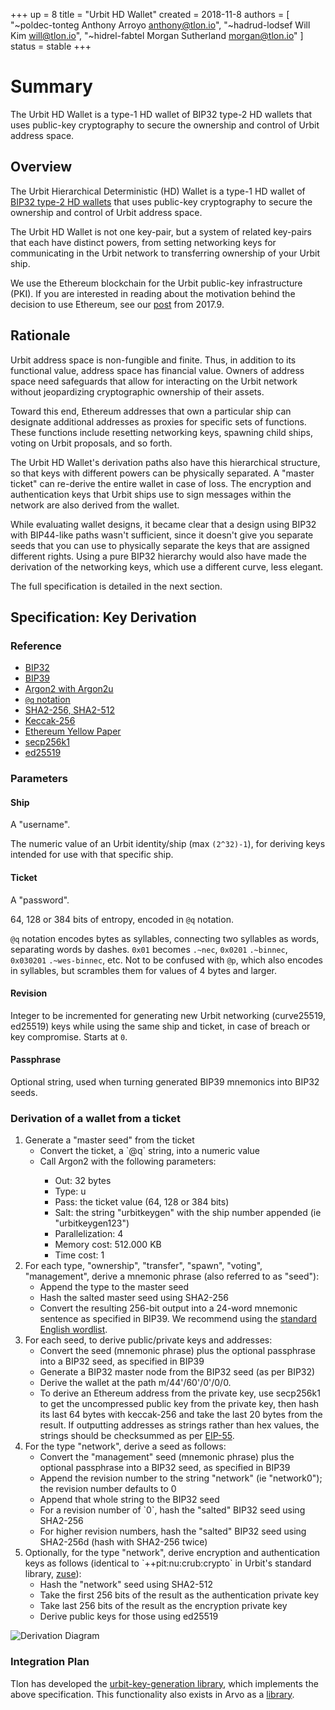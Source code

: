 +++
up = 8
title = "Urbit HD Wallet"
created = 2018-11-8
authors = [
  "~poldec-tonteg Anthony Arroyo <anthony@tlon.io>",
  "~hadrud-lodsef Will Kim <will@tlon.io>",
  "~hidrel-fabtel Morgan Sutherland <morgan@tlon.io>"
]
status = stable
+++

# Summary

The Urbit HD Wallet is a type-1 HD wallet of BIP32 type-2 HD wallets that uses public-key cryptography to secure the ownership and control of Urbit address space.

## Overview

The Urbit Hierarchical Deterministic (HD) Wallet is a type-1 HD wallet of [BIP32 type-2 HD wallets](https://github.com/bitcoin/bips/blob/master/bip-0032.mediawiki) that uses public-key cryptography to secure the ownership and control of Urbit address space.

The Urbit HD Wallet is not one key-pair, but a system of related key-pairs that each have distinct powers, from setting networking keys for communicating in the Urbit network to transferring ownership of your Urbit ship.

We use the Ethereum blockchain for the Urbit public-key infrastructure (PKI). If you are interested in reading about the motivation behind the decision to use Ethereum, see our [post](https://github.com/urbit/urbit.org/blob/master/main/blog/2017.9-eth.md) from 2017.9.


## Rationale

Urbit address space is non-fungible and finite. Thus, in addition to its functional value, address space has financial value. Owners of address space need safeguards that allow for interacting on the Urbit network without jeopardizing cryptographic ownership of their assets.

Toward this end, Ethereum addresses that own a particular ship can designate additional addresses as proxies for specific sets of functions. These functions include resetting networking keys, spawning child ships, voting on Urbit proposals, and so forth.

The Urbit HD Wallet's derivation paths also have this hierarchical structure, so that keys with different powers can be physically separated. A "master ticket" can re-derive the entire wallet in case of loss. The encryption and authentication keys that Urbit ships use to sign messages within the network are also derived from the wallet.

While evaluating wallet designs, it became clear that a design using BIP32 with BIP44-like paths wasn't sufficient, since it doesn't give you separate seeds that you can use to physically separate the keys that are assigned different rights. Using a pure BIP32 hierarchy would also have made the derivation of the networking keys, which use a different curve, less elegant.

The full specification is detailed in the next section.


## Specification: Key Derivation

### Reference

* [BIP32](https://github.com/bitcoin/bips/blob/master/bip-0032.mediawiki)
* [BIP39](https://github.com/bitcoin/bips/blob/master/bip-0039.mediawiki)
* [Argon2 with Argon2u](https://github.com/urbit/argon2)
* [`@q` notation](https://github.com/urbit/arvo/pull/824)
* [SHA2-256, SHA2-512](https://nvlpubs.nist.gov/nistpubs/FIPS/NIST.FIPS.180-4.pdf)
* [Keccak-256](https://keccak.team/files/Keccak-reference-3.0.pdf)
* [Ethereum Yellow Paper](https://ethereum.github.io/yellowpaper/paper.pdf)
* [secp256k1](http://www.secg.org/sec2-v2.pdf)
* [ed25519](https://ed25519.cr.yp.to/ed25519-20110926.pdf)

### Parameters

#### Ship

A "username".

The numeric value of an Urbit identity/ship (max `(2^32)-1`), for deriving keys intended for use with that specific ship.

#### Ticket

A "password".

64, 128 or 384 bits of entropy, encoded in `@q` notation.

`@q` notation encodes bytes as syllables, connecting two syllables as words, separating words by dashes.
`0x01` becomes `.~nec`, `0x0201` `.~binnec`, `0x030201` `.~wes-binnec`, etc.
Not to be confused with `@p`, which also encodes in syllables, but scrambles them for values of 4 bytes and larger.

#### Revision

Integer to be incremented for generating new Urbit networking (curve25519, ed25519) keys while using the same ship and ticket, in case of breach or key compromise. Starts at `0`.

#### Passphrase

Optional string, used when turning generated BIP39 mnemonics into BIP32 seeds.

### Derivation of a wallet from a ticket

<ol>
  <li>Generate a "master seed" from the ticket
    <ul>
      <li>Convert the ticket, a `@q` string, into a numeric value</li>
      <li>Call Argon2 with the following parameters:</li>
        <ul>
          <li>Out: 32 bytes</li>
          <li>Type: u</li>
          <li>Pass: the ticket value (64, 128 or 384 bits)</li>
          <li>Salt: the string "urbitkeygen" with the ship number appended (ie "urbitkeygen123")</li>
          <li>Parallelization: 4</li>
          <li>Memory cost: 512.000 KB</li>
          <li>Time cost: 1</li>
        </ul>
    </ul>
  </li>
  <li>For each type, "ownership", "transfer", "spawn", "voting", "management", derive a mnemonic phrase (also referred to as "seed"):
    <ul>
      <li>Append the type to the master seed</li>
      <li>Hash the salted master seed using SHA2-256</li>
      <li>Convert the resulting 256-bit output into a 24-word mnemonic sentence as specified in BIP39. We recommend using the <a href="https://github.com/bitcoin/bips/blob/master/bip-0039/english.txt">standard English wordlist</a>.</li>
    </ul>
  </li>
  <li>For each seed, to derive public/private keys and addresses:
    <ul>
      <li>Convert the seed (mnemonic phrase) plus the optional passphrase into a BIP32 seed, as specified in BIP39</li>
      <li>Generate a BIP32 master node from the BIP32 seed (as per BIP32)</li>
      <li>Derive the wallet at the path m/44'/60'/0'/0/0.</li>
      <li>To derive an Ethereum address from the private key, use secp256k1 to get the uncompressed public key from the private key, then hash its last 64 bytes with keccak-256 and take the last 20 bytes from the result. If outputting addresses as strings rather than hex values, the strings should be checksummed as per <a href="https://github.com/ethereum/EIPs/blob/master/EIPS/eip-55.md">EIP-55</a>.</li>
    </ul>
  </li>
  <li>For the type "network", derive a seed as follows:
    <ul>
      <li>Convert the "management" seed (mnemonic phrase) plus the optional passphrase into a BIP32 seed, as specified in BIP39</li>
      <li>Append the revision number to the string "network" (ie "network0"); the revision number defaults to 0</li>
      <li>Append that whole string to the BIP32 seed</li>
      <li>For a revision number of `0`, hash the "salted" BIP32 seed using SHA2-256</li>
      <li>For higher revision numbers, hash the "salted" BIP32 seed using SHA2-256d (hash with SHA2-256 twice)</li>
    </ul>
  </li>
  <li>Optionally, for the type "network", derive encryption and authentication keys as follows (identical to `++pit:nu:crub:crypto` in Urbit's standard library, <a href="https://github.com/urbit/urbit/blob/master/pkg/arvo/sys/zuse.hoon">zuse</a>):
    <ul>
      <li>Hash the "network" seed using SHA2-512</li>
      <li>Take the first 256 bits of the result as the authentication private key</li>
      <li>Take last 256 bits of the result as the encryption private key</li>
      <li>Derive public keys for those using ed25519</li>
    </ul>
  </li>
</ol>

![Derivation Diagram](https://media.urbit.org/fora/proposals/UP-8.jpg)

### Integration Plan

Tlon has developed the [urbit-key-generation library](https://www.npmjs.com/package/urbit-key-generation), which implements the above specification. This functionality also exists in Arvo as a [library](https://github.com/urbit/urbit/blob/master/pkg/arvo/lib/keygen.hoon).
